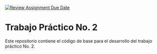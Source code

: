 [![Review Assignment Due Date](https://classroom.github.com/assets/deadline-readme-button-24ddc0f5d75046c5622901739e7c5dd533143b0c8e959d652212380cedb1ea36.svg)](https://classroom.github.com/a/GsKcJdbR)
# Trabajo Práctico No. 2

Este repositorio contiene el código de base para el desarrollo del trabajo práctico No. 2. 
